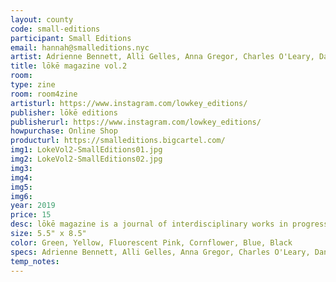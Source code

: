 ```yaml
---
layout: county 
code: small-editions
participant: Small Editions
email: hannah@smalleditions.nyc
artist: Adrienne Bennett, Alli Gelles, Anna Gregor, Charles O'Leary, Dane Mainella, Emmet Elliott, Helen Galioto, Hiram Trejo, Jordan Delzell, Kaiyu Huang, Lily Hyde, Matias Botero, Morgan Hayes, Ren Schwarz, Sahar Sephadari, Sam Margevicius, Summer Krounbi
title: lōkē magazine vol.2 
room: 
type: zine
room: room4zine
artisturl: https://www.instagram.com/lowkey_editions/
publisher: lōkē editions
publisherurl: https://www.instagram.com/lowkey_editions/
howpurchase: Online Shop
producturl: https://smalleditions.bigcartel.com/
img1: LokeVol2-SmallEditions01.jpg
img2: LokeVol2-SmallEditions02.jpg
img3: 
img4: 
img5: 
img6: 
year: 2019
price: 15
desc: lōkē magazine is a journal of interdisciplinary works in progress across art and design. for the second issue, focus was turned towards progress/process, towards the work behind a work. 
size: 5.5" x 8.5"
color: Green, Yellow, Fluorescent Pink, Cornflower, Blue, Black
specs: Adrienne Bennett, Alli Gelles, Anna Gregor, Charles O'Leary, Dane Mainella, Emmet Elliott, Helen Galioto, Hiram Trejo, Jordan Delzell, Kaiyu Huang, Lily Hyde, Matias Botero, Morgan Hayes, Ren Schwarz, Sahar Sephadari, Sam Margevicius, Summer Krounbi
temp_notes: 
---
```

